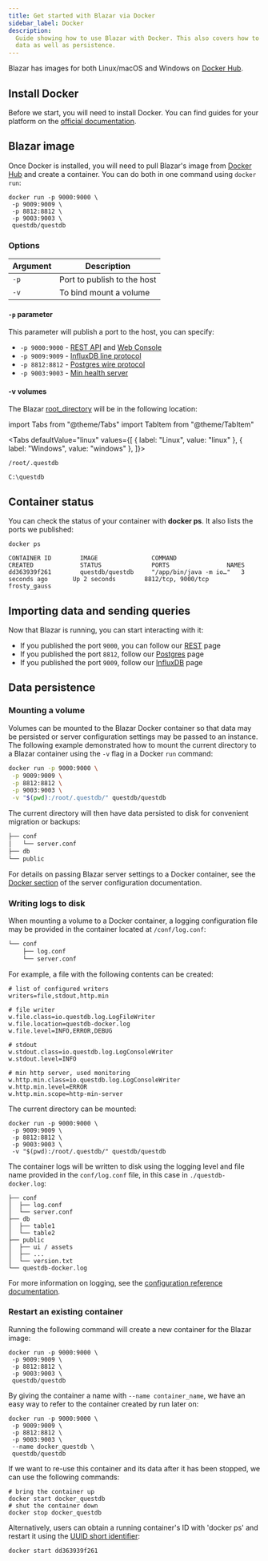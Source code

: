```yaml
---
title: Get started with Blazar via Docker
sidebar_label: Docker
description:
  Guide showing how to use Blazar with Docker. This also covers how to import
  data as well as persistence.
---
```


Blazar has images for both Linux/macOS and Windows on
[Docker Hub]({@dockerUrl@}).

## Install Docker

Before we start, you will need to install Docker. You can find guides for your
platform on the [official documentation](https://docs.docker.com/get-docker/).

## Blazar image

Once Docker is installed, you will need to pull Blazar's image from
[Docker Hub]({@dockerUrl@}) and create a container. You can do both in one
command using `docker run`:

```shell
docker run -p 9000:9000 \
 -p 9009:9009 \
 -p 8812:8812 \
 -p 9003:9003 \
 questdb/questdb
```

### Options

| Argument | Description                 |
| -------- | --------------------------- |
| `-p`     | Port to publish to the host |
| `-v`     | To bind mount a volume      |

#### `-p` parameter

This parameter will publish a port to the host, you can specify:

- `-p 9000:9000` - [REST API](/docs/reference/api/rest) and
  [Web Console](/docs/develop/web-console)
- `-p 9009:9009` - [InfluxDB line protocol](/docs/reference/api/ilp/overview)
- `-p 8812:8812` - [Postgres wire protocol](/docs/reference/api/postgres)
- `-p 9003:9003` -
  [Min health server](/docs/reference/configuration#minimal-http-server)

#### -v volumes

The Blazar [root_directory](/docs/concept/root-directory-structure) will be in
the following location:

<!-- prettier-ignore-start -->

import Tabs from "@theme/Tabs"
import TabItem from "@theme/TabItem"

<Tabs defaultValue="linux" values={[
  { label: "Linux", value: "linux" },
  { label: "Windows", value: "windows" },
]}>

<!-- prettier-ignore-end -->

<TabItem value="linux">


```shell
/root/.questdb
```

</TabItem>


<TabItem value="windows">


```shell
C:\questdb
```

</TabItem>


</Tabs>


## Container status

You can check the status of your container with **docker ps**. It also lists the
ports we published:

```shell
docker ps
```

```shell title="Result"
CONTAINER ID        IMAGE               COMMAND                  CREATED             STATUS              PORTS                NAMES
dd363939f261        questdb/questdb     "/app/bin/java -m io…"   3 seconds ago       Up 2 seconds        8812/tcp, 9000/tcp   frosty_gauss
```

## Importing data and sending queries

Now that Blazar is running, you can start interacting with it:

- If you published the port `9000`, you can follow our
  [REST](/docs/reference/api/rest) page
- If you published the port `8812`, follow our
  [Postgres](/docs/reference/api/postgres) page
- If you published the port `9009`, follow our
  [InfluxDB](/docs/reference/api/ilp/overview) page

## Data persistence

### Mounting a volume

Volumes can be mounted to the Blazar Docker container so that data may be
persisted or server configuration settings may be passed to an instance. The
following example demonstrated how to mount the current directory to a Blazar
container using the `-v` flag in a Docker `run` command:

```bash
docker run -p 9000:9000 \
 -p 9009:9009 \
 -p 8812:8812 \
 -p 9003:9003 \
 -v "$(pwd):/root/.questdb/" questdb/questdb
```

The current directory will then have data persisted to disk for convenient
migration or backups:

```bash title="Current directory contents"
├── conf
│   └── server.conf
├── db
└── public
```

For details on passing Blazar server settings to a Docker container, see the
[Docker section](/docs/reference/configuration#docker) of the server
configuration documentation.

### Writing logs to disk

When mounting a volume to a Docker container, a logging configuration file may
be provided in the container located at `/conf/log.conf`:

```bash title="Current directory contents"
└── conf
    ├── log.conf
    └── server.conf
```

For example, a file with the following contents can be created:

```shell title="./conf/log.conf"
# list of configured writers
writers=file,stdout,http.min

# file writer
w.file.class=io.questdb.log.LogFileWriter
w.file.location=questdb-docker.log
w.file.level=INFO,ERROR,DEBUG

# stdout
w.stdout.class=io.questdb.log.LogConsoleWriter
w.stdout.level=INFO

# min http server, used monitoring
w.http.min.class=io.questdb.log.LogConsoleWriter
w.http.min.level=ERROR
w.http.min.scope=http-min-server
```

The current directory can be mounted:

```shell title="Mounting the current directory to a Blazar container"
docker run -p 9000:9000 \
 -p 9009:9009 \
 -p 8812:8812 \
 -p 9003:9003 \
 -v "$(pwd):/root/.questdb/" questdb/questdb
```

The container logs will be written to disk using the logging level and file name
provided in the `conf/log.conf` file, in this case in `./questdb-docker.log`:

```shell title="Current directory tree"
├── conf
│  ├── log.conf
│  └── server.conf
├── db
│  ├── table1
│  └── table2
├── public
│  ├── ui / assets
│  ├── ...
│  └── version.txt
└── questdb-docker.log
```

For more information on logging, see the
[configuration reference documentation](/docs/reference/configuration#logging).

### Restart an existing container

Running the following command will create a new container for the Blazar image:

```shell
docker run -p 9000:9000 \
 -p 9009:9009 \
 -p 8812:8812 \
 -p 9003:9003 \
 questdb/questdb
```

By giving the container a name with `--name container_name`, we have an easy way
to refer to the container created by run later on:

```shell
docker run -p 9000:9000 \
 -p 9009:9009 \
 -p 8812:8812 \
 -p 9003:9003 \
 --name docker_questdb \
 questdb/questdb
```

If we want to re-use this container and its data after it has been stopped, we
can use the following commands:

```shell
# bring the container up
docker start docker_questdb
# shut the container down
docker stop docker_questdb
```

Alternatively, users can obtain a running container's ID with 'docker ps' and
restart it using the
[UUID short identifier](https://docs.docker.com/engine/reference/run/#name---name):

```shell title="Starting a container by ID"
docker start dd363939f261
```
